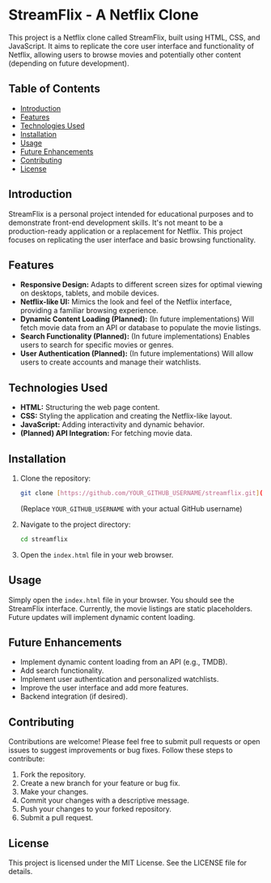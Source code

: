 # StreamFlix - A Netflix Clone

This project is a Netflix clone called StreamFlix, built using HTML, CSS, and JavaScript.  It aims to replicate the core user interface and functionality of Netflix, allowing users to browse movies and potentially other content (depending on future development).

## Table of Contents

- [Introduction](#introduction)
- [Features](#features)
- [Technologies Used](#technologies-used)
- [Installation](#installation)
- [Usage](#usage)
- [Future Enhancements](#future-enhancements)
- [Contributing](#contributing)
- [License](#license)

## Introduction

StreamFlix is a personal project intended for educational purposes and to demonstrate front-end development skills. It's not meant to be a production-ready application or a replacement for Netflix.  This project focuses on replicating the user interface and basic browsing functionality.

## Features

*   **Responsive Design:** Adapts to different screen sizes for optimal viewing on desktops, tablets, and mobile devices.
*   **Netflix-like UI:**  Mimics the look and feel of the Netflix interface, providing a familiar browsing experience.
*   **Dynamic Content Loading (Planned):**  (In future implementations)  Will fetch movie data from an API or database to populate the movie listings.
*   **Search Functionality (Planned):** (In future implementations) Enables users to search for specific movies or genres.
*   **User Authentication (Planned):** (In future implementations)  Will allow users to create accounts and manage their watchlists.

## Technologies Used

*   **HTML:** Structuring the web page content.
*   **CSS:** Styling the application and creating the Netflix-like layout.
*   **JavaScript:** Adding interactivity and dynamic behavior.
*   **(Planned) API Integration:** For fetching movie data.

## Installation

1.  Clone the repository:
    ```bash
    git clone [https://github.com/YOUR_GITHUB_USERNAME/streamflix.git](https://www.google.com/search?q=https://github.com/YOUR_GITHUB_USERNAME/streamflix.git)
    ```
    (Replace `YOUR_GITHUB_USERNAME` with your actual GitHub username)

2.  Navigate to the project directory:
    ```bash
    cd streamflix
    ```

3.  Open the `index.html` file in your web browser.

## Usage

Simply open the `index.html` file in your browser. You should see the StreamFlix interface.  Currently, the movie listings are static placeholders.  Future updates will implement dynamic content loading.

## Future Enhancements

*   Implement dynamic content loading from an API (e.g., TMDB).
*   Add search functionality.
*   Implement user authentication and personalized watchlists.
*   Improve the user interface and add more features.
*   Backend integration (if desired).

## Contributing

Contributions are welcome!  Please feel free to submit pull requests or open issues to suggest improvements or bug fixes.  Follow these steps to contribute:

1.  Fork the repository.
2.  Create a new branch for your feature or bug fix.
3.  Make your changes.
4.  Commit your changes with a descriptive message.
5.  Push your changes to your forked repository.
6.  Submit a pull request.

## License

This project is licensed under the MIT License. See the LICENSE file for details.
